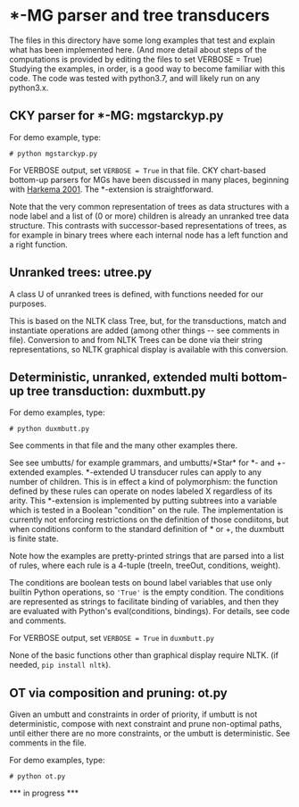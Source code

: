 # *-MG parser and tree transducers

The files in this directory have some long examples that test and explain what has been implemented here.
(And more detail about steps of the computations is provided by editing the files to set VERBOSE = True)
Studying the examples, in order, is a good way to become familiar with this code.
The code was tested with python3.7, and will likely run on any python3.x.

## CKY parser for *-MG: mgstarckyp.py

For demo example, type:

```
# python mgstarckyp.py
```
For VERBOSE output, set ``VERBOSE = True`` in that file. CKY chart-based bottom-up parsers for MGs have been discussed in many places, beginning with [Harkema 2001](https://linguistics.ucla.edu/people/stabler/paris12/Harkema01.pdf). The *-extension is straightforward.

Note that the very common representation of trees as data structures
with a node label and a list of (0 or more) children is already an
unranked tree data structure.  This contrasts with successor-based
representations of trees, as for example in binary trees where each
internal node has a left function and a right function.

## Unranked trees: utree.py

A class U of unranked trees is defined, with functions needed for our purposes.

This is based on the NLTK class Tree, but, for the transductions,
match and instantiate operations are added (among other things -- see comments in file).
Conversion to and from NLTK Trees can be done via their string representations,
so NLTK graphical display is available with this conversion.

## Deterministic, unranked, extended multi bottom-up tree transduction: duxmbutt.py

For demo examples, type:

```
# python duxmbutt.py
```

See comments in that file and the many other examples there.

See see umbutts/ for example grammars, and umbutts/\*Star\* for *- and +- extended examples.
\*-extended U transducer rules can apply to any number of children.
This is in effect a kind of polymorphism: the function defined by these rules can operate on 
nodes labeled X regardless of its arity. This *-extension is implemented by putting subtrees into a variable which is tested in a Boolean "condition" on the rule. The implementation is currently not enforcing restrictions on the definition of those condiitons, but when conditions conform to the standard definition of * or +, the duxmbutt is finite state.

Note how the examples are pretty-printed strings that are parsed into a list of
rules, where each rule is a 4-tuple (treeIn, treeOut, conditions, weight).

The conditions are boolean tests on bound label variables that use only builtin Python operations,
so ``'True'`` is the empty condition. The conditions are
represented as strings to facilitate binding of variables, 
and then they are evaluated with Python's eval(conditions, bindings). For details, see code and comments.

For VERBOSE output, set ``VERBOSE = True`` in ``duxmbutt.py``

None of the basic functions other than graphical display require NLTK. (if needed, ``pip install nltk``).

## OT via composition and pruning: ot.py

Given an umbutt and constraints in order of priority, if umbutt is not deterministic, compose with next constraint and prune non-optimal paths, until either there are no more constraints, or the umbutt is deterministic. See comments in the file.

For demo examples, type:

```
# python ot.py
```

*** in progress ***
